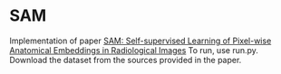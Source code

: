 # SAM
Implementation of paper [SAM: Self-supervised Learning of Pixel-wise Anatomical Embeddings in Radiological Images](https://arxiv.org/abs/2012.02383)
To run, use run.py.
Download the dataset from the sources provided in the paper.
